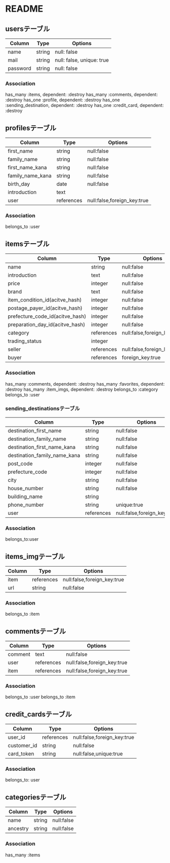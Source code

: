# README

## usersテーブル

|Column|Type|Options|
|------|----|-------|
|name|string|null: false|
|mail|string|null: false, unique: true|
|password|string|null: false|

### Association
has_many :items, dependent: :destroy
has_many :comments, dependent: :destroy
has_one :profile, dependent: :destroy
has_one :sending_destination, dependent: :destroy
has_one :credit_card, dependent: :destroy

## profilesテーブル

|Column|Type|Options|
|------|----|-------|
|first_name|string|null:false|
|family_name|string|null:false|
|first_name_kana|string|null:false|
|family_name_kana|string|null:false|
|birth_day|date|null:false|
|introduction|text|
|user|references|null:false,foreign_key:true|

### Association
belongs_to :user

## itemsテーブル

|Column|Type|Options|
|------|----|-------|
|name|string|null:false|
|introduction|text|null:false|
|price|integer|null:false|
|brand|text|null:false|
|item_condition_id(acitve_hash)|integer|null:false|
|postage_payer_id(acitve_hash)|integer|null:false|
|prefecture_code_id(acitve_hash)|integer|null:false|
|preparation_day_id(acitve_hash)|integer|null:false|
|category|references|null:false,foreign_key:true|
|trading_status|integer|
|seller|references|null:false,foreign_key:true|
|buyer|references|foreign_key:true|

### Association
has_many :comments, dependent: :destroy
has_many :favorites, dependent: :destroy
has_many :item_imgs, dependent: :destroy
belongs_to :category
belongs_to :user

### sending_destinationsテーブル
|Column|Type|Options|
|------|----|-------|
|destination_first_name|string|null:false|
|destination_family_name|string|null:false|
|destination_first_name_kana|string|null:false|
|destination_family_name_kana|string|null:false|
|post_code|integer|null:false|
|prefecture_code|integer|null:false|
|city|string|null:false|
|house_number|string|null:false|
|building_name|string|
|phone_number|string|unique:true|
|user|references|null:false,foreign_key:true|

### Association
belongs_to:user

## items_imgテーブル

|Column|Type|Options|
|------|----|-------|
|item|references|null:false,foreign_key:true|
|url|string|null:false|

### Association
belongs_to :item

## commentsテーブル

|Column|Type|Options|
|------|----|-------|
|comment|text|null:false|
|user|references|null:false,foreign_key:true|
|item|references|null:false,foreign_key:true|

### Association
belongs_to :user
belongs_to :item

## credit_cardsテーブル

|Column|Type|Options|
|------|----|-------|
|user_id|references|null:false,foreign_key:true|
|customer_id|string|null:false|
|card_token|string|null:false,unique:true|

### Association
belongs_to: user

## categoriesテーブル

|Column|Type|Options|
|------|----|-------|
|name|string|null:false|
|ancestry|string|null:false|

### Association
has_many :items
